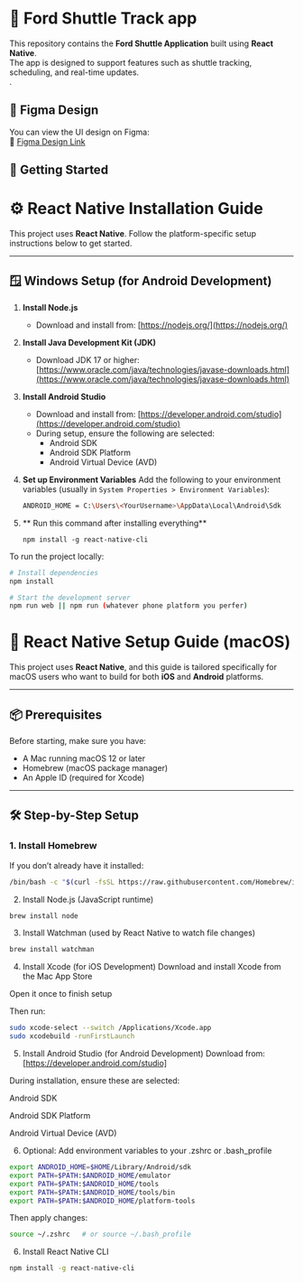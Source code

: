 # 🚌 Ford Shuttle Track app


This repository contains the **Ford Shuttle Application** built using **React Native**.  
The app is designed to support features such as shuttle tracking, scheduling, and real-time updates.  
.

## 🎨 Figma Design

You can view the UI design on Figma:  
🔗 [Figma Design Link](https://www.figma.com/design/ngOjuPoDAlDeeGXJpt0uSV/Untitled?node-id=0-1&t=w7Li4RxqLIMvvKb4-1)


## 🚀 Getting Started

# ⚙️ React Native Installation Guide

This project uses **React Native**. Follow the platform-specific setup instructions below to get started.

---

## 🪟 Windows Setup (for Android Development)

1. **Install Node.js**
   - Download and install from: [https://nodejs.org/](https://nodejs.org/)

2. **Install Java Development Kit (JDK)**
   - Download JDK 17 or higher: [https://www.oracle.com/java/technologies/javase-downloads.html](https://www.oracle.com/java/technologies/javase-downloads.html)

3. **Install Android Studio**
   - Download and install from: [https://developer.android.com/studio](https://developer.android.com/studio)
   - During setup, ensure the following are selected:
     - Android SDK
     - Android SDK Platform
     - Android Virtual Device (AVD)

4. **Set up Environment Variables**
   Add the following to your environment variables (usually in `System Properties > Environment Variables`):

   ```bash
   ANDROID_HOME = C:\Users\<YourUsername>\AppData\Local\Android\Sdk

5. ** Run this command after installing everything**
   ```
   npm install -g react-native-cli

To run the project locally:

```bash
# Install dependencies
npm install

# Start the development server
npm run web || npm run (whatever phone platform you perfer)
```










# 🍎 React Native Setup Guide (macOS)

This project uses **React Native**, and this guide is tailored specifically for macOS users who want to build for both **iOS** and **Android** platforms.

---

## 📦 Prerequisites

Before starting, make sure you have:

- A Mac running macOS 12 or later
- Homebrew (macOS package manager)
- An Apple ID (required for Xcode)

---

## 🛠 Step-by-Step Setup

### 1. Install Homebrew

If you don’t already have it installed:

```bash
/bin/bash -c "$(curl -fsSL https://raw.githubusercontent.com/Homebrew/install/HEAD/install.sh)"'
```
2. Install Node.js (JavaScript runtime)
```bash
brew install node
```


3. Install Watchman (used by React Native to watch file changes)
```bash
brew install watchman
```
4. Install Xcode (for iOS Development)
Download and install Xcode from the Mac App Store

Open it once to finish setup

Then run:
```bash
sudo xcode-select --switch /Applications/Xcode.app
sudo xcodebuild -runFirstLaunch
```

5. Install Android Studio (for Android Development)
Download from: [https://developer.android.com/studio]

During installation, ensure these are selected:

Android SDK

Android SDK Platform

Android Virtual Device (AVD)


6. Optional: Add environment variables to your .zshrc or .bash_profile
```bash
export ANDROID_HOME=$HOME/Library/Android/sdk
export PATH=$PATH:$ANDROID_HOME/emulator
export PATH=$PATH:$ANDROID_HOME/tools
export PATH=$PATH:$ANDROID_HOME/tools/bin
export PATH=$PATH:$ANDROID_HOME/platform-tools
```
Then apply changes:
```bash
source ~/.zshrc   # or source ~/.bash_profile
```
6. Install React Native CLI
```bash
npm install -g react-native-cli
```

